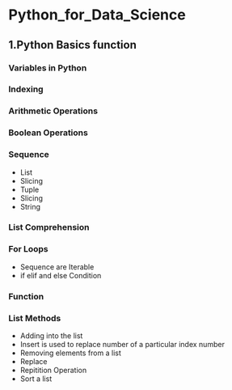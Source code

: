 # Python_for_Data_Science
## 1.Python Basics function
### Variables in Python
### Indexing
### Arithmetic Operations
### Boolean Operations
### Sequence
+ List
+ Slicing
+ Tuple
+ Slicing
+ String
### List Comprehension
### For Loops
+ Sequence are Iterable
+ if elif and else Condition
### Function
### List Methods
+ Adding into the list
+ Insert is used to replace number of a particular index number
+ Removing elements from a list
+ Replace
+ Repitition Operation
+ Sort a list
